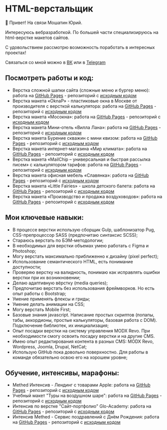 # HTML-верстальщик

👋 Привет! На связи Мошатин Юрий.

Интересуюсь вебразработкой. По большей части специализируюсь на html-верстке макетов сайтов.

С удовольствием рассмотрю возможность поработать в интересных проектах!

Связаться со мной можно в [ВК](https://vk.com/moshatin) или в [Telegram](https://t.me/moshatinyuriy)

## Посмотреть работы и код:

- Верстка сложной шапки сайта (сложные меню и бургер меню): работа на [GitHub Pages](https://web-bombaster.github.io/mosokna-new-header/) - репозиторий с [исходным кодом](https://github.com/web-bombaster/mosokna-new-header)
- Верстка макета «OknaP» - пластиковые окна в Москве от производителя с версткой калькулятора: работа на [GitHub Pages](https://web-bombaster.github.io/oknaP/dist/) - репозиторий с [исходным кодом](https://github.com/web-bombaster/oknaP)
- Верстка макета «Мосокна»: работа на [GitHub Pages](https://web-bombaster.github.io/verstkaMosokna/dist/verstka.html) - репозиторий с [исходным кодом](https://github.com/web-bombaster/verstkaMosokna)
- Верстка макета Мини-отель «Вилла Лана»: работа на [GitHub Pages](https://web-bombaster.github.io/villa-lana.ru/dist/) - репозиторий с [исходным кодом](https://github.com/web-bombaster/villa-lana.ru)
- Верстка макета Бурение скважин с мини квизом: работа на [GitHub Pages](https://web-bombaster.github.io/spb-skvazhina.ru/dist/) - репозиторий с [исходным кодом](https://github.com/web-bombaster/spb-skvazhina.ru)
- Верстка макета интернет-магазина «Мир климата»: работа на [GitHub Pages](https://web-bombaster.github.io/verstkaMirKlimata/dist/verstka.html) - репозиторий с [исходным кодом](https://github.com/web-bombaster/verstkaMirKlimata)
- Верстка макета «MailChip – универсальная и быстрая рассылка писем» с калькулятором тарифов: работа на [GitHub Pages](https://web-bombaster.github.io/verstkaMailchip/dist/verstka.html) - репозиторий с [исходным кодом](https://github.com/web-bombaster/verstkaMailchip)
- Верстка макета офисная мебель «Славянка»: работа на [GitHub Pages](https://web-bombaster.github.io/verstkaSlavameb/dist/) - репозиторий с [исходным кодом](https://github.com/web-bombaster/verstkaSlavameb)
- Верстка макета «Little Fairies» - школа детского балета: работа на [GitHub Pages](https://web-bombaster.github.io/template-balet/dist/) - репозиторий с [исходным кодом](https://github.com/web-bombaster/template-balet)
- Верстка макета «Производство и продажа воздуховодов»: работа на [GitHub Pages](https://web-bombaster.github.io/template-vozduhovody/dist/) - репозиторий с [исходным кодом](https://github.com/web-bombaster/template-vozduhovody)

## Мои ключевые навыки:
- В процессе верстки использую сборщик Gulp, шаблонизатор Pug, CSS-препроцессор SASS (предпочитаю синтаксис SCSS);
- Стараюсь верстать по БЭМ-методологии;
- В необходимых для верстки объемах умею работать с Figma и Photoshop;
- Могу верстать максимально приближенно к дизайну (pixel perfect);
- Использование семантического HTML, есть понимание доступности;
- Проверяю верстку на валидность, понимаю как исправлять ошибки верстки при их возникновении;
- Делаю адаптивную вёрстку (media queries);
- Предпочитаю верстать без использования фреймворков. Но есть опыт работы с Bootstrap;
- Умение применять флексы и гриды;
- Умение делать анимации на CSS;
- Могу верстать Mobile First;
- Базовые знания javascript. Написание простых скриптов (попапы, табы, аккордионы, простые калькуляторы, базовая работа с DOM). Подключение библиотек, их инициализация;
- Опыт посадки верстки на систему управления MODX Revo. При необходимости смогу освоить посадку верстки и на другие CMS.
- Имею опыт редактирования контента в разных CMS: MODX Revo, Wordpress, Joomla, Drupal, NetCat;
- Использую GitHub пока довольно поверхностно. Для работы в команде обязательно освою его на хорошем уровне;

## Обучение, интенсивы, марафоны:

- Methed Интенсив - Лендинг с товарами Apple: работа на [GitHub Pages](https://web-bombaster.github.io/Methed-ProApple/dist) - репозиторий с [исходным кодом](https://github.com/web-bombaster/Methed-ProApple.git)
- Учебный макет "Туры на воздушном шаре": работа на [GitHub Pages](https://web-bombaster.github.io/Balloon-Tours/dist/) - репозиторий с [исходным кодом](https://github.com/web-bombaster/Balloon-Tours)
- Интенсив по верстке "Сайт-портфолио" Glo-Academy: работа на [GitHub Pages](https://web-bombaster.github.io/Glo-Academy-Developer-Portfolio/) - репозиторий с [исходным кодом](https://github.com/web-bombaster/Glo-Academy-Developer-Portfolio)
- Интенсив Methed - Сервис поздравлений с Днём Рождения: работа на [GitHub Pages](https://web-bombaster.github.io/Methed-Happy-Birthday/) - репозиторий с [исходным кодом](https://github.com/web-bombaster/Methed-Happy-Birthday)

<!---
web-bombaster/web-bombaster is a ✨ special ✨ repository because its `README.md` (this file) appears on your GitHub profile.
You can click the Preview link to take a look at your changes.
--->
